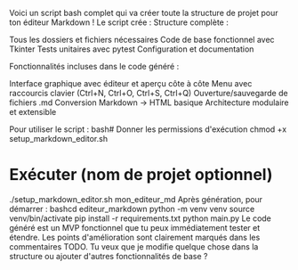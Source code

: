  
Voici un script bash complet qui va créer toute la structure de projet pour ton éditeur Markdown !
Le script crée :
Structure complète :

Tous les dossiers et fichiers nécessaires
Code de base fonctionnel avec Tkinter
Tests unitaires avec pytest
Configuration et documentation

Fonctionnalités incluses dans le code généré :

Interface graphique avec éditeur et aperçu côte à côte
Menu avec raccourcis clavier (Ctrl+N, Ctrl+O, Ctrl+S, Ctrl+Q)
Ouverture/sauvegarde de fichiers .md
Conversion Markdown → HTML basique
Architecture modulaire et extensible

Pour utiliser le script :
bash# Donner les permissions d'exécution
chmod +x setup_markdown_editor.sh

# Exécuter (nom de projet optionnel)
./setup_markdown_editor.sh mon_editeur_md
Après génération, pour démarrer :
bashcd editeur_markdown
python -m venv venv
source venv/bin/activate
pip install -r requirements.txt
python main.py
Le code généré est un MVP fonctionnel que tu peux immédiatement tester et étendre. Les points d'amélioration sont clairement marqués dans les commentaires TODO.
Tu veux que je modifie quelque chose dans la structure ou ajouter d'autres fonctionnalités de base ?
